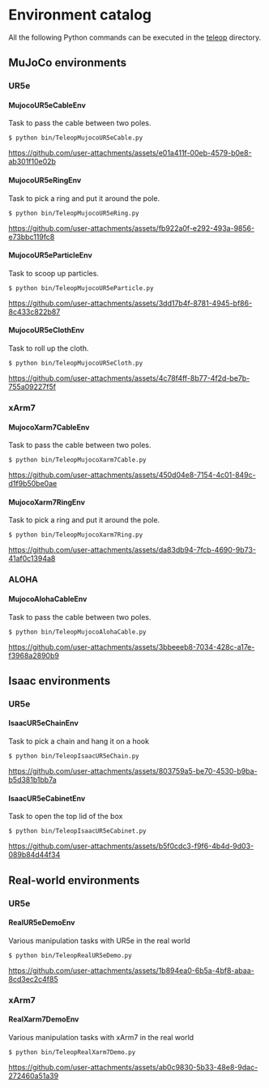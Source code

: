 # Environment catalog

All the following Python commands can be executed in the [teleop](../robo_manip_baselines/teleop/) directory.

## MuJoCo environments
### UR5e
#### MujocoUR5eCableEnv
Task to pass the cable between two poles.
```console
$ python bin/TeleopMujocoUR5eCable.py
```
https://github.com/user-attachments/assets/e01a411f-00eb-4579-b0e8-ab301f10e02b

#### MujocoUR5eRingEnv
Task to pick a ring and put it around the pole.
```console
$ python bin/TeleopMujocoUR5eRing.py
```
https://github.com/user-attachments/assets/fb922a0f-e292-493a-9856-e73bbc119fc8

#### MujocoUR5eParticleEnv
Task to scoop up particles.
```console
$ python bin/TeleopMujocoUR5eParticle.py
```
https://github.com/user-attachments/assets/3dd17b4f-8781-4945-bf86-8c433c822b87

#### MujocoUR5eClothEnv
Task to roll up the cloth.
```console
$ python bin/TeleopMujocoUR5eCloth.py
```
https://github.com/user-attachments/assets/4c78f4ff-8b77-4f2d-be7b-755a09227f5f

### xArm7
#### MujocoXarm7CableEnv
Task to pass the cable between two poles.
```console
$ python bin/TeleopMujocoXarm7Cable.py
```
https://github.com/user-attachments/assets/450d04e8-7154-4c01-849c-d1f9b50be0ae

#### MujocoXarm7RingEnv
Task to pick a ring and put it around the pole.
```console
$ python bin/TeleopMujocoXarm7Ring.py
```
https://github.com/user-attachments/assets/da83db94-7fcb-4690-9b73-41af0c1394a8

### ALOHA
#### MujocoAlohaCableEnv
Task to pass the cable between two poles.
```console
$ python bin/TeleopMujocoAlohaCable.py
```
https://github.com/user-attachments/assets/3bbeeeb8-7034-428c-a17e-f3968a2890b9

## Isaac environments
### UR5e
#### IsaacUR5eChainEnv
Task to pick a chain and hang it on a hook
```console
$ python bin/TeleopIsaacUR5eChain.py
```
https://github.com/user-attachments/assets/803759a5-be70-4530-b9ba-b5d381b1bb7a

#### IsaacUR5eCabinetEnv
Task to open the top lid of the box
```console
$ python bin/TeleopIsaacUR5eCabinet.py
```
https://github.com/user-attachments/assets/b5f0cdc3-f9f6-4b4d-9d03-089b84d44f34

## Real-world environments
### UR5e
#### RealUR5eDemoEnv
Various manipulation tasks with UR5e in the real world
```console
$ python bin/TeleopRealUR5eDemo.py
```
https://github.com/user-attachments/assets/1b894ea0-6b5a-4bf8-abaa-8cd3ec2c4f85

### xArm7
#### RealXarm7DemoEnv
Various manipulation tasks with xArm7 in the real world
```console
$ python bin/TeleopRealXarm7Demo.py
```
https://github.com/user-attachments/assets/ab0c9830-5b33-48e8-9dac-272460a51a39
